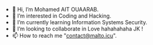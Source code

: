 - 👋 Hi, I’m Mohamed AIT OUAARAB.
- 👀 I’m interested in Coding and Hacking.
- 🌱 I’m currently learning Information Systems Security.
- 💞️ I’m looking to collaborate in Love hahahahaha JK !
- 📫 How to reach me "contact@malto.icu".

<!---
MALTOisHERE/MALTOisHERE is a ✨ special ✨ repository because its `README.md` (this file) appears on your GitHub profile.
You can click the Preview link to take a look at your changes.
--->
